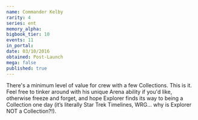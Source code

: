 ```yaml
---
name: Commander Kelby
rarity: 4
series: ent
memory_alpha:
bigbook_tier: 10
events: 11
in_portal:
date: 03/10/2016
obtained: Post-Launch
mega: false
published: true
---
```


There's a minimum level of value for crew with a few Collections. This is it. Feel free to tinker around with his unique Arena ability if you'd like, otherwise freeze and forget, and hope Explorer finds its way to being a Collection one day (it’s literally Star Trek Timelines, WRG… why is Explorer NOT a Collection?!).
